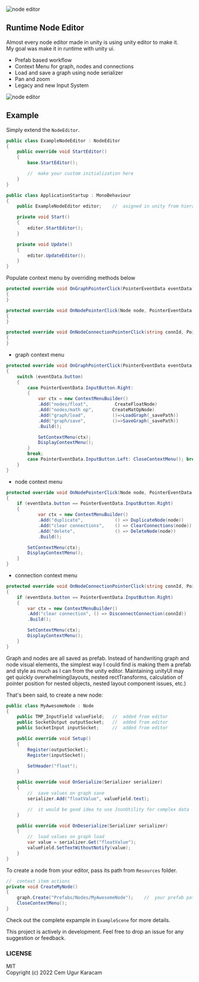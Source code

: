 ![node editor](./img/node_gif1.gif)

## Runtime Node Editor
Almost every node editor made in unity is using unity editor to make it.  
My goal was make it in runtime with unity ui.

- Prefab based workflow
- Context Menu for graph, nodes and connections
- Load and save a graph using node serializer
- Pan and zoom
- Legacy and new Input System 

![node editor](./img/node_gif2.gif)

## Example
Simply extend the `NodeEditor`.

```c#
public class ExampleNodeEditor : NodeEditor
{
    public override void StartEditor()
    {
        base.StartEditor();

        //  make your custom initialization here
    }
}
```

```c#
public class ApplicationStartup : MonoBehaviour
{
    public ExampleNodeEditor editor;    //  asigned in unity from hierarchy

    private void Start()
    {
        editor.StartEditor();
    }

    private void Update()
    {
        editor.UpdateEditor();
    }
}
```
Populate context menu by overriding methods below
```c#
protected override void OnGraphPointerClick(PointerEventData eventData)
{
}

protected override void OnNodePointerClick(Node node, PointerEventData eventData)
{
}

protected override void OnNodeConnectionPointerClick(string connId, PointerEventData eventData)
{
}
```
- graph context menu
```c#
protected override void OnGraphPointerClick(PointerEventData eventData)
{
    switch (eventData.button)
    {
        case PointerEventData.InputButton.Right: 
        {
            var ctx = new ContextMenuBuilder()
            .Add("nodes/float",          CreateFloatNode)
            .Add("nodes/math op",       CreateMatOpNode)
            .Add("graph/load",          ()=>LoadGraph(_savePath))
            .Add("graph/save",          ()=>SaveGraph(_savePath))
            .Build();

            SetContextMenu(ctx);
            DisplayContextMenu(); 
        }
        break;
        case PointerEventData.InputButton.Left: CloseContextMenu(); break;
    }
}
```
- node context menu
```c#
protected override void OnNodePointerClick(Node node, PointerEventData eventData)
{
    if (eventData.button == PointerEventData.InputButton.Right)
    {
            var ctx = new ContextMenuBuilder()
            .Add("duplicate",            () => DuplicateNode(node))
            .Add("clear connections",    () => ClearConnections(node))
            .Add("delete",               () => DeleteNode(node))
            .Build();

        SetContextMenu(ctx);
        DisplayContextMenu();
    }
}
```
- connection context menu
```c#
protected override void OnNodeConnectionPointerClick(string connId, PointerEventData eventData)
{
    if (eventData.button == PointerEventData.InputButton.Right)
    {
        var ctx = new ContextMenuBuilder()
        .Add("clear connection", () => DisconnectConnection(connId))
        .Build();

        SetContextMenu(ctx);
        DisplayContextMenu();
    }
}
```
Graph and nodes are all saved as prefab. Instead of handwriting graph and node visual elements, the simplest way I could find is making them a prefab and style as much as I can from the unity editor. Maintaining unityUI may get quickly overwhelming(layouts, nested rectTransforms, calculation of pointer position for nested objects, nested layout component issues, etc.)

That's been said, to create a new node:
```c#
public class MyAwesomeNode : Node
{
    public TMP_InputField valueField;   //  added from editor
    public SocketOutput outputSocket;   //  added from editor
    public SocketInput inputSocket;     //  added from editor

    public override void Setup()
    {
        Register(outputSocket);
        Register(inputSocket);

        SetHeader("float");
    }

    public override void OnSerialize(Serializer serializer)
    {
        //  save values on graph save
        serializer.Add("floatValue", valueField.text);

        //  it would be good idea to use JsonUtility for complex data
    }

    public override void OnDeserialize(Serializer serializer)
    {
        //  load values on graph load
        var value = serializer.Get("floatValue");
        valueField.SetTextWithoutNotify(value);
    }
}
```
To create a node from your editor, pass its path from `Resources` folder.
```c#
//  context item actions
private void CreateMyNode()
{
    graph.Create("Prefabs/Nodes/MyAwesomeNode");    //  your prefab path in resources
    CloseContextMenu();
}
```

Check out the complete expample in `ExampleScene` for more details.


This project is actively in development. 
Feel free to drop an issue for any suggestion or feedback.  


### LICENSE  
MIT  
Copyright (c) 2022 Cem Ugur Karacam

